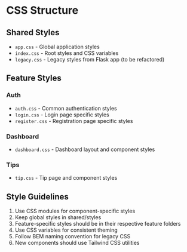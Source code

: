 # CSS Structure

## Shared Styles
- `app.css` - Global application styles
- `index.css` - Root styles and CSS variables
- `legacy.css` - Legacy styles from Flask app (to be refactored)

## Feature Styles

### Auth
- `auth.css` - Common authentication styles
- `login.css` - Login page specific styles
- `register.css` - Registration page specific styles

### Dashboard
- `dashboard.css` - Dashboard layout and component styles

### Tips
- `tip.css` - Tip page and component styles

## Style Guidelines
1. Use CSS modules for component-specific styles
2. Keep global styles in shared/styles
3. Feature-specific styles should be in their respective feature folders
4. Use CSS variables for consistent theming
5. Follow BEM naming convention for legacy CSS
6. New components should use Tailwind CSS utilities 
